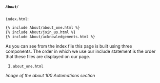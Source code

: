 ##### `About/`

`index.html`:

```html
{% include About/about_one.html %}
{% include About/join_us.html %}
{% include About/acknowledgements.html %}

```

As you can see from the index file this page is built using three components.
The order in which we use our include statement is the order that these files are displayed on our page.

1. `about_one.html`

_Image of the about 100 Automations section_

